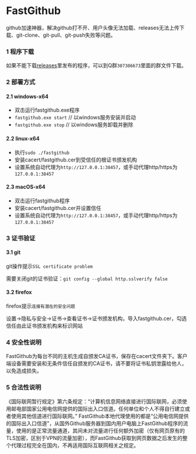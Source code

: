 # FastGithub
github加速神器，解决github打不开、用户头像无法加载、releases无法上传下载、git-clone、git-pull、git-push失败等问题。

### 1 程序下载
如果不能下载[releases](https://github.com/dotnetcore/FastGithub)里发布的程序，可以到Q群`307306673`里面的群文件下载。

### 2 部署方式
#### 2.1 windows-x64
* 双击运行fastgithub.exe程序
* `fastgithub.exe start` // 以windows服务安装并启动
* `fastgithub.exe stop` // 以windows服务卸载并删除

#### 2.2 linux-x64
* 执行`sudo ./fastgithub`
* 安装cacert/fastgithub.cer到受信任的根证书颁发机构
* 设置系统自动代理为`http://127.0.0.1:38457`，或手动代理http/https为`127.0.0.1:38457`

#### 2.3 macOS-x64
* 双击运行fastgithub程序
* 安装cacert/fastgithub.cer并设置信任
* 设置系统自动代理为`http://127.0.0.1:38457`，或手动代理http/https为`127.0.0.1:38457`

  
### 3 证书验证
#### 3.1 git
git操作提示`SSL certificate problem`</br>

需要关闭git的证书验证：`git config --global http.sslverify false`

#### 3.2 firefox
firefox提示`连接有潜在的安全问题`</br>

设置->隐私与安全->证书->查看证书->证书颁发机构，导入fastgithub.cer，勾选信任由此证书颁发机构来标识网站
  

### 4 安全性说明
FastGithub为每台不同的主机生成自颁发CA证书，保存在cacert文件夹下。客户端设备需要安装和无条件信任自颁发的CA证书，请不要将证书私钥泄露给他人，以免造成损失。

### 5 合法性说明
《国际联网暂行规定》第六条规定：“计算机信息网络直接进行国际联网，必须使用邮电部国家公用电信网提供的国际出入口信道。任何单位和个人不得自行建立或者使用其他信道进行国际联网。”
FastGithub本地代理使用的都是“公用电信网提供的国际出入口信道”，从国外Github服务器到国内用户电脑上FastGithub程序的流量，使用的是正常流量通道，其间未对流量进行任何额外加密（仅有网页原有的TLS加密，区别于VPN的流量加密），而FastGithub获取到网页数据之后发生的整个代理过程完全在国内，不再适用国际互联网相关之规定。

